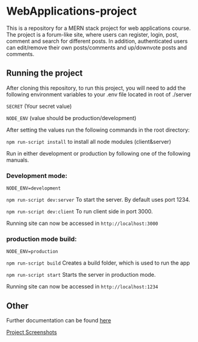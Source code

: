 # WebApplications-project

This is a repository for a MERN stack project for web applications course. The project is a forum-like site, where users can register, login, post, comment and search for different posts.
In addition, authenticated users can edit/remove their own posts/comments and up/downvote posts and comments.

## Running the project

After cloning this repository,
to run this project, you will need to add the following environment variables to your .env file located in root of ./server

`SECRET` (Your secret value)

`NODE_ENV` (value should be production/development)

After setting the values run the following commands in the root directory:

`npm run-script install` to install all node modules (client&server)

Run in either development or production by following one of the following manuals.

### Development mode:

`NODE_ENV=development`

`npm run-script dev:server` To start the server. By default uses port 1234.

`npm run-script dev:client` To run client side in port 3000.

Running site can now be accessed in `http://localhost:3000`

### production mode build:

`NODE_ENV=production`

`npm run-script build` Creates a build folder, which is used to run the app

`npm run-script start` Starts the server in production mode.

Running site can now be accessed in `http://localhost:1234`

## Other

Further documentation can be found [here](https://linktodocumentation)

[Project Screenshots](https://linktodocumentation)
